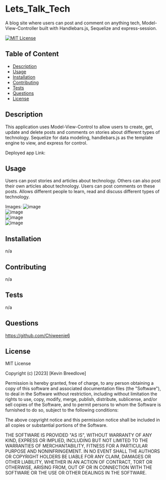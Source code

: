 # Lets_Talk_Tech
A blog site where users can post and comment on anything tech, Model-View-Controller built with Handlebars.js, Sequelize and express-session.


[![MIT License](https://img.shields.io/badge/License-MIT-blue)]((https://opensource.org/licenses/MIT))

## Table of Content
  - [Description](#Description)
  - [Usage](#Usage)
  - [Installation](#Installation)
  - [Contributing](#Contributing)
  - [Tests](#Tests)
  - [Questions](#Questions)
  - [License](#License)

## Description
  This application uses Model-View-Control to allow users to create, get, update and delete posts and comments on stories about different types of technology. Sequelize for data modeling, handlebars.js as the template engine to view, and express for control.
  
  Deployed app Link:  
  


## Usage
  Users can post stories and articles about technology. Others can also post their own articles about technology. Users can post comments on these posts. Allows different people to learn, read and discuss different types of technology.
  
  Images:  ![image](https://user-images.githubusercontent.com/113393706/224158350-bc8b99f6-2d2e-44d4-a008-18c7d0aa931f.png)  
  ![image](https://user-images.githubusercontent.com/113393706/224160284-fbf9c153-fa99-4ef1-ad60-ac3a37d1f760.png)  
  ![image](https://user-images.githubusercontent.com/113393706/224160582-e14b8f1c-a9ee-4314-a7e4-326b5bca5bc4.png)  
  ![image](https://user-images.githubusercontent.com/113393706/224160956-44dce512-103a-4cd9-a8cf-ef79ffa266d7.png)




  

   


## Installation
  n/a

## Contributing
  n/a

## Tests
  n/a

## Questions
  https://github.com/Chiweenie6  

## License
  MIT License

Copyright (c) [2023] [Kevin Breedlove]

Permission is hereby granted, free of charge, to any person obtaining a copy
of this software and associated documentation files (the "Software"), to deal
in the Software without restriction, including without limitation the rights
to use, copy, modify, merge, publish, distribute, sublicense, and/or sell
copies of the Software, and to permit persons to whom the Software is
furnished to do so, subject to the following conditions:

The above copyright notice and this permission notice shall be included in all
copies or substantial portions of the Software.

THE SOFTWARE IS PROVIDED "AS IS", WITHOUT WARRANTY OF ANY KIND, EXPRESS OR
IMPLIED, INCLUDING BUT NOT LIMITED TO THE WARRANTIES OF MERCHANTABILITY,
FITNESS FOR A PARTICULAR PURPOSE AND NONINFRINGEMENT. IN NO EVENT SHALL THE
AUTHORS OR COPYRIGHT HOLDERS BE LIABLE FOR ANY CLAIM, DAMAGES OR OTHER
LIABILITY, WHETHER IN AN ACTION OF CONTRACT, TORT OR OTHERWISE, ARISING FROM,
OUT OF OR IN CONNECTION WITH THE SOFTWARE OR THE USE OR OTHER DEALINGS IN THE
SOFTWARE.
